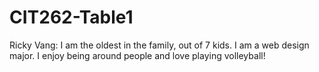 # CIT262-Table1

Ricky Vang: I am the oldest in the family, out of 7 kids. I am a web design major. I enjoy being around people and love playing volleyball!
